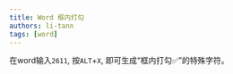 ```yaml
---
title: Word 框内打勾
authors: li-tann
tags: [word]
---
```


在word输入`2611`, 按`ALT`+`X`, 即可生成“框内打勾✅”的特殊字符。
